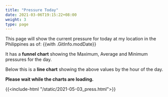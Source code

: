 ```yaml
---
title: "Pressure Today"
date: 2021-03-06T19:15:22+08:00
weight: 3
type: page
---
```

This page will show the current pressure for today at my location in the Philippines as of: {{with .GitInfo.modDate}}

It has a **funnel chart** showing the Maximum, Average and Minimum pressures for the day.

Below this is a **line chart** showing the above values by the hour of the day.

**Please wait while the charts are loading.**

{{<include-html "/static/2021-05-03_press.html">}}
